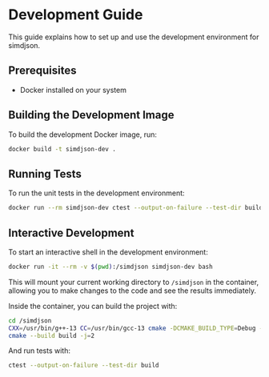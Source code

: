 # Development Guide

This guide explains how to set up and use the development environment for simdjson.

## Prerequisites

- Docker installed on your system

## Building the Development Image

To build the development Docker image, run:

```bash
docker build -t simdjson-dev .
```

## Running Tests

To run the unit tests in the development environment:

```bash
docker run --rm simdjson-dev ctest --output-on-failure --test-dir build
```

## Interactive Development

To start an interactive shell in the development environment:

```bash
docker run -it --rm -v $(pwd):/simdjson simdjson-dev bash
```

This will mount your current working directory to `/simdjson` in the container, allowing you to make changes to the code and see the results immediately.

Inside the container, you can build the project with:

```bash
cd /simdjson
CXX=/usr/bin/g++-13 CC=/usr/bin/gcc-13 cmake -DCMAKE_BUILD_TYPE=Debug -DSIMDJSON_DEVELOPER_MODE=ON -DSIMDJSON_SANITIZE=ON -DBUILD_SHARED_LIBS=OFF -B build
cmake --build build -j=2
```

And run tests with:

```bash
ctest --output-on-failure --test-dir build
```
